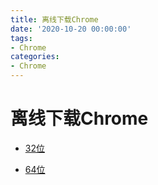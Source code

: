 ```yaml
---
title: 离线下载Chrome
date: '2020-10-20 00:00:00'
tags:
- Chrome
categories:
- Chrome
---
```

# 离线下载Chrome

- [32位](https://www.google.cn/chrome/?standalone=1&platform=win)

- [64位](https://www.google.cn/chrome/?standalone=1&platform=win64)

